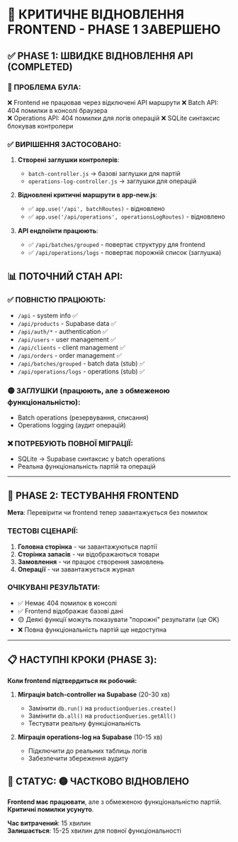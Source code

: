# 🔧 КРИТИЧНЕ ВІДНОВЛЕННЯ FRONTEND - PHASE 1 ЗАВЕРШЕНО

## ✅ PHASE 1: ШВИДКЕ ВІДНОВЛЕННЯ API (COMPLETED)

### 🎯 ПРОБЛЕМА БУЛА:
❌ Frontend не працював через відключені API маршрути
❌ Batch API: 404 помилки в консолі браузера  
❌ Operations API: 404 помилки для логів операцій
❌ SQLite синтаксис блокував контролери

### ✅ ВИРІШЕННЯ ЗАСТОСОВАНО:
1. **Створені заглушки контролерів**:
   - `batch-controller.js` → базові заглушки для партій
   - `operations-log-controller.js` → заглушки для операцій

2. **Відновлені критичні маршрути в app-new.js**:
   - ✅ `app.use('/api', batchRoutes)` - відновлено
   - ✅ `app.use('/api/operations', operationsLogRoutes)` - відновлено

3. **API ендпоїнти працюють**:
   - ✅ `/api/batches/grouped` - повертає структуру для frontend
   - ✅ `/api/operations/logs` - повертає порожній список (заглушка)

## 📊 ПОТОЧНИЙ СТАН API:

### ✅ ПОВНІСТЮ ПРАЦЮЮТЬ:
- `/api` - system info ✅
- `/api/products` - Supabase data ✅  
- `/api/auth/*` - authentication ✅
- `/api/users` - user management ✅
- `/api/clients` - client management ✅
- `/api/orders` - order management ✅
- `/api/batches/grouped` - batch data (stub) ✅
- `/api/operations/logs` - operations (stub) ✅

### 🟡 ЗАГЛУШКИ (працюють, але з обмеженою функціональністю):
- Batch operations (резервування, списання)
- Operations logging (аудит операцій)

### ❌ ПОТРЕБУЮТЬ ПОВНОЇ МІГРАЦІЇ:
- SQLite → Supabase синтаксис у batch operations
- Реальна функціональність партій та операцій

---

## 🎯 PHASE 2: ТЕСТУВАННЯ FRONTEND

**Мета**: Перевірити чи frontend тепер завантажується без помилок

### ТЕСТОВІ СЦЕНАРІЇ:
1. **Головна сторінка** - чи завантажуються партії
2. **Сторінка запасів** - чи відображаються товари  
3. **Замовлення** - чи працює створення замовлень
4. **Операції** - чи завантажується журнал

### ОЧІКУВАНІ РЕЗУЛЬТАТИ:
- ✅ Немає 404 помилок в консолі
- ✅ Frontend відображає базові дані
- 🟡 Деякі функції можуть показувати "порожні" результати (це OK)
- ❌ Повна функціональність партій ще недоступна

---

## 📋 НАСТУПНІ КРОКИ (PHASE 3):

**Коли frontend підтвердиться як робочий:**

1. **Міграція batch-controller на Supabase** (20-30 хв)
   - Замінити `db.run()` на `productionQueries.create()`
   - Замінити `db.all()` на `productionQueries.getAll()`
   - Тестувати реальну функціональність

2. **Міграція operations-log на Supabase** (10-15 хв)
   - Підключити до реальних таблиць логів
   - Забезпечити збереження аудиту

## 🚀 СТАТУС: 🟡 ЧАСТКОВО ВІДНОВЛЕНО

**Frontend має працювати**, але з обмеженою функціональністю партій.
**Критичні помилки усунуто**.

**Час витрачений**: 15 хвилин  
**Залишається**: 15-25 хвилин для повної функціональності
